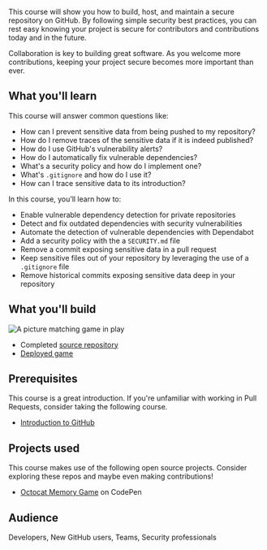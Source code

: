 This course will show you how to build, host, and maintain a secure repository on GitHub. By following simple security best practices, you can rest easy knowing your project is secure for contributors and contributions today and in the future.

Collaboration is key to building great software. As you welcome more contributions, keeping your project secure becomes more important than ever.

## What you'll learn

This course will answer common questions like:
- How can I prevent sensitive data from being pushed to my repository?
- How do I remove traces of the sensitive data if it is indeed published? 
- How do I use GitHub's vulnerability alerts? 
- How do I automatically fix vulnerable dependencies?
- What's a security policy and how do I implement one?
- What's `.gitignore` and how do I use it?
- How can I trace sensitive data to its introduction?

In this course, you’ll learn how to:
- Enable vulnerable dependency detection for private repositories
- Detect and fix outdated dependencies with security vulnerabilities
- Automate the detection of vulnerable dependencies with Dependabot
- Add a security policy with the a `SECURITY.md` file
- Remove a commit exposing sensitive data in a pull request
- Keep sensitive files out of your repository by leveraging the use of a `.gitignore` file
- Remove historical commits exposing sensitive data deep in your repository

## What you'll build

![A picture matching game in play](https://user-images.githubusercontent.com/16547949/75375742-b307d980-589c-11ea-960d-e1ce576472b6.gif)

- Completed [source repository](https://github.com/githubtraining/security-strategy-essentials-demo)
- [Deployed game](https://githubtraining.github.io/security-strategy-essentials-demo/)

## Prerequisites

This course is a great introduction. If you're unfamiliar with working in Pull Requests, consider taking the following course.
- [Introduction to GitHub](https://github.com/githubtraining/caption-this-template)

## Projects used

This course makes use of the following open source projects. Consider exploring these repos and maybe even making contributions!
- [Octocat Memory Game](https://codepen.io/mayurbirle/pen/rwozYP) on CodePen

## Audience

Developers, New GitHub users, Teams, Security professionals